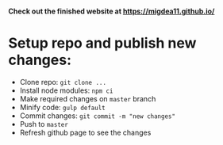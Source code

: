 #### Check out the finished website at https://migdea11.github.io/
# Setup repo and publish new changes:

- Clone repo: `git clone ...`
- Install node modules: `npm ci`
- Make required changes on `master` branch
- Minify code: `gulp default`
- Commit changes: `git commit -m "new changes"`
- Push to `master`
- Refresh github page to see the changes